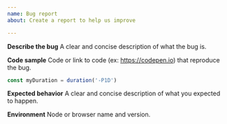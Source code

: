 ```yaml
---
name: Bug report
about: Create a report to help us improve

---
```


**Describe the bug**
A clear and concise description of what the bug is.

**Code sample**
Code or link to code (ex: https://codepen.io) that reproduce the bug.
```js
const myDuration = duration('-P1D')

```

**Expected behavior**
A clear and concise description of what you expected to happen.

**Environment**
Node or browser name and version.
